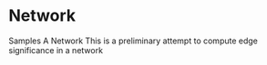 # Network
Samples A Network
This is a preliminary attempt to compute edge significance in a network
